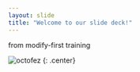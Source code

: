 ```yaml
---
layout: slide
title: "Welcome to our slide deck!"
---
```

from modify-first
training

![octofez](https://octodex.github.com/images/octofez.png)
{: .center}
